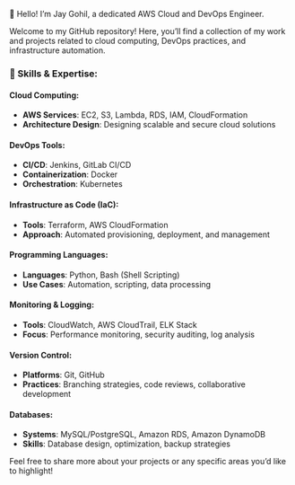 👋 Hello! I’m Jay Gohil, a dedicated AWS Cloud and DevOps Engineer.

Welcome to my GitHub repository! Here, you’ll find a collection of my work and projects related to cloud computing, DevOps practices, and infrastructure automation.

### 🚀 Skills & Expertise:

#### Cloud Computing:
- **AWS Services**: EC2, S3, Lambda, RDS, IAM, CloudFormation
- **Architecture Design**: Designing scalable and secure cloud solutions

#### DevOps Tools:
- **CI/CD**: Jenkins, GitLab CI/CD
- **Containerization**: Docker
- **Orchestration**: Kubernetes

#### Infrastructure as Code (IaC):
- **Tools**: Terraform, AWS CloudFormation
- **Approach**: Automated provisioning, deployment, and management

#### Programming Languages:
- **Languages**: Python, Bash (Shell Scripting)
- **Use Cases**: Automation, scripting, data processing

#### Monitoring & Logging:
- **Tools**: CloudWatch, AWS CloudTrail, ELK Stack
- **Focus**: Performance monitoring, security auditing, log analysis

#### Version Control:
- **Platforms**: Git, GitHub
- **Practices**: Branching strategies, code reviews, collaborative development

#### Databases:
- **Systems**: MySQL/PostgreSQL, Amazon RDS, Amazon DynamoDB
- **Skills**: Database design, optimization, backup strategies

Feel free to share more about your projects or any specific areas you’d like to highlight!
